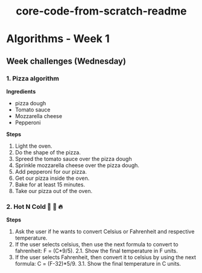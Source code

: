 <h1 align="center">core-code-from-scratch-readme</h1>

# Algorithms - Week 1
## Week challenges (Wednesday)
### 1. Pizza algorithm
**Ingredients**
- pizza dough
- Tomato sauce
- Mozzarella cheese
- Pepperoni

**Steps**
1. Light the oven.
2. Do the shape of the pizza.
3. Spreed the tomato sauce over the pizza dough
4. Sprinkle mozzarella cheese over the pizza dough.
5. Add pepperoni for our pizza.
6. Get our pizza inside the oven.
7. Bake for at least 15 minutes.
8. Take our pizza out of the oven.


### 2. Hot N Cold 🤒 🧊 🔥
**Steps**
1. Ask the user if he wants to convert Celsius or Fahrenheit and respective temperature.
2. If the user selects celsius, then use the next formula to convert to fahrenheit: F = (C*9/5).
  2.1. Show the final temperature in F units.
3. If the user selects Fahrenheit, then convert it to celsius by using the next formula: C = (F-32)*5/9.
  3.1. Show the final temperature in C units.
